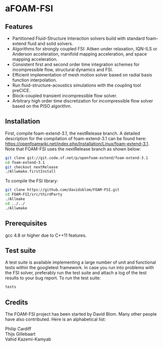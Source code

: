 aFOAM-FSI
========

Features
-----------

* Partitioned Fluid-Structure Interaction solvers build with standard foam-extend fluid and solid solvers.
* Algorithms for strongly coupled FSI: Aitken under relaxation, IQN-ILS or Anderson acceleration, manifold mapping acceleration, and space mapping acceleration.
* Consistent first and second order time integration schemes for incompressible flow, structural dynamics and FSI.
* Efficient implementation of mesh motion solver based on radial basis function interpolation.
* Run fluid-structure-acoustics simulations with the coupling tool preCICE.
* Block-coupled transient incompressible flow solver.
* Arbitrary high order time discretization for incompressible flow solver based on the PISO algorithm.

Installation
-----------

First, compile foam-extend-3.1, the nextRelease branch. A detailed description for the compilation of foam-extend-3.1 can be found here: https://openfoamwiki.net/index.php/Installation/Linux/foam-extend-3.1. Note that FOAM-FSI uses the nextRelease branch as shown below:

``` bash
git clone git://git.code.sf.net/p/openfoam-extend/foam-extend-3.1
cd foam-extend-3.1
git checkout nextRelease
./Allwmake.firstInstall
```

To compile the FSI library:

``` bash
git clone https://github.com/davidsblom/FOAM-FSI.git
cd FOAM-FSI/src/thirdParty
./Allmake
cd ../../
./Allwmake
```

Prerequisites
-----------

gcc 4.8 or higher due to C++11 features.

Test suite
-----------

A test suite is available implementing a large number of unit and functional tests within the googletest framework. In case you run into problems with the FSI solver, preferably run the test suite and attach a log of the test results to your bug report.
To run the test suite:
``` bash
tests
```

Credits
-----------

The FOAM-FSI project has been started by David Blom. Many other people have also contributed. Here is an alphabetical list:

Philip Cardiff  
Thijs Gillebaart  
Vahid Kazemi-Kamyab
